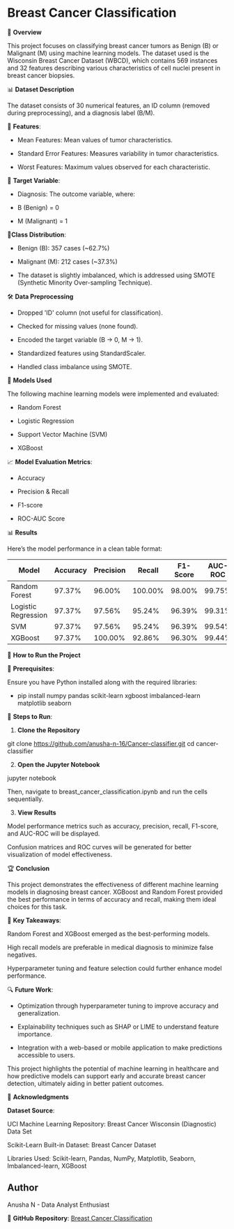 
# Breast Cancer Classification

📌 **Overview**

This project focuses on classifying breast cancer tumors as Benign (B) or Malignant (M) using machine learning models. The dataset used is the Wisconsin Breast Cancer Dataset (WBCD), which contains 569 instances and 32 features describing various characteristics of cell nuclei present in breast cancer biopsies.

📊 **Dataset Description**

The dataset consists of 30 numerical features, an ID column (removed during preprocessing), and a diagnosis label (B/M).

🔹 **Features**:

- Mean Features: Mean values of tumor characteristics.

- Standard Error Features: Measures variability in tumor characteristics.

- Worst Features: Maximum values observed for each characteristic.

🔹 **Target Variable**:

- Diagnosis: The outcome variable, where:

- B (Benign) = 0

- M (Malignant) = 1

🔹**Class Distribution**:

- Benign (B): 357 cases (~62.7%)

- Malignant (M): 212 cases (~37.3%)

- The dataset is slightly imbalanced, which is addressed using SMOTE (Synthetic Minority Over-sampling Technique).

🛠 **Data Preprocessing**

- Dropped 'ID' column (not useful for classification).

- Checked for missing values (none found).

- Encoded the target variable (B → 0, M → 1).

- Standardized features using StandardScaler.

- Handled class imbalance using SMOTE.

🤖 **Models Used**

The following machine learning models were implemented and evaluated:

- Random Forest

- Logistic Regression

- Support Vector Machine (SVM)

- XGBoost

📈 **Model Evaluation Metrics**:

- Accuracy

- Precision & Recall

- F1-score

- ROC-AUC Score

📊 **Results**

Here’s the model performance in a clean table format:  

| Model               | Accuracy | Precision | Recall  | F1-Score | AUC-ROC |
|---------------------|----------|-----------|-------- |----------|---------|
| Random Forest       | 97.37%   | 96.00%    | 100.00% | 98.00%   | 99.75%  |
| Logistic Regression | 97.37%   | 97.56%    | 95.24%  | 96.39%   | 99.31%  |
| SVM                 | 97.37%   | 97.56%    | 95.24%  | 96.39%   | 99.54%  |
| XGBoost             | 97.37%   | 100.00%   | 92.86%  | 96.30%   | 99.44%  |

🚀 **How to Run the Project**

🔧 **Prerequisites**:

Ensure you have Python installed along with the required libraries:

- pip install numpy pandas scikit-learn xgboost imbalanced-learn matplotlib seaborn

🔹 **Steps to Run**:

1. **Clone the Repository**

git clone https://github.com/anusha-n-16/Cancer-classifier.git
cd cancer-classifier

2. **Open the Jupyter Notebook**

jupyter notebook

Then, navigate to breast_cancer_classification.ipynb and run the cells sequentially.

3. **View Results**

Model performance metrics such as accuracy, precision, recall, F1-score, and AUC-ROC will be displayed.

Confusion matrices and ROC curves will be generated for better visualization of model effectiveness.

🏆 **Conclusion**

This project demonstrates the effectiveness of different machine learning models in diagnosing breast cancer. XGBoost and Random Forest provided the best performance in terms of accuracy and recall, making them ideal choices for this task.

🔹 **Key Takeaways**:

Random Forest and XGBoost emerged as the best-performing models.

High recall models are preferable in medical diagnosis to minimize false negatives.

Hyperparameter tuning and feature selection could further enhance model performance.

🔍 **Future Work**:

- Optimization through hyperparameter tuning to improve accuracy and generalization.

- Explainability techniques such as SHAP or LIME to understand feature importance.

- Integration with a web-based or mobile application to make predictions accessible to users.

This project highlights the potential of machine learning in healthcare and how predictive models can support early and accurate breast cancer detection, ultimately aiding in better patient outcomes.

📢 **Acknowledgments**

**Dataset Source**:

UCI Machine Learning Repository: Breast Cancer Wisconsin (Diagnostic) Data Set

Scikit-Learn Built-in Dataset: Breast Cancer Dataset

Libraries Used: Scikit-learn, Pandas, NumPy, Matplotlib, Seaborn, Imbalanced-learn, XGBoost 

## Author
Anusha N - Data Analyst Enthusiast

📌 **GitHub Repository**: [Breast Cancer Classification](https://github.com/anusha-n-16/Cancer-classifier.git)


